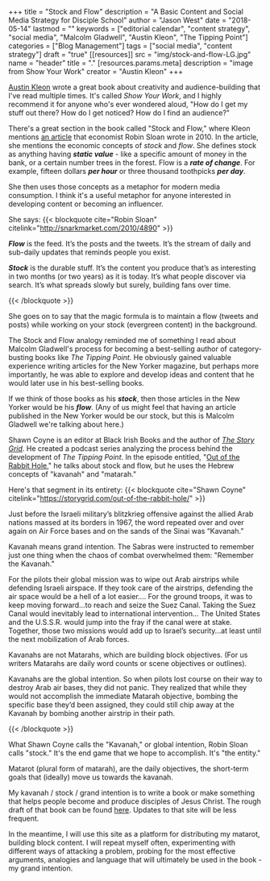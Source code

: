 +++
title = "Stock and Flow"
description = "A Basic Content and Social Media Strategy for Disciple School"
author = "Jason West"
date = "2018-05-14"
lastmod = ""
keywords = ["editorial calendar", "content strategy", "social media", "Malcolm Gladwell", "Austin Kleon", "The Tipping Point"]
categories = ["Blog Management"]
tags = ["social media", "content strategy"]
draft = "true"
[[resources]]
  src = "img/stock-and-flow-LG.jpg"
  name = "header"
  title = "."
  [resources.params.meta]
    description = "image from Show Your Work"
    creator = "Austin Kleon"
+++

[Austin Kleon](https://austinkleon.com/) wrote a great book about creativity and audience-building that I've read multiple times. It's called *Show Your Work*, and I highly recommend it for anyone who's ever wondered aloud, "How do I get my stuff out there? How do I get noticed? How do I find an audience?"

There's a great section in the book called "Stock and Flow," where Kleon mentions [an article](http://snarkmarket.com/2010/4890) that economist Robin Sloan wrote in 2010. In the article, she mentions the economic concepts of *stock* and *flow*. She defines stock as anything having ***static value*** - like a specific amount of money in the bank, or a certain number trees in the forest. Flow is a ***rate of change***. For example, fifteen dollars ***per hour*** or three thousand toothpicks ***per day***.

She then uses those concepts as a metaphor for modern media consumption. I think it's a useful metaphor for anyone interested in developing content or becoming an influencer.

She says:
{{< blockquote cite="Robin Sloan" citelink="http://snarkmarket.com/2010/4890" >}}
  <p><strong><em>Flow</em></strong> is the feed. It’s the posts and the tweets. It’s the stream of daily and sub-daily updates that reminds people you exist.</p>
  <p><strong><em>Stock</em></strong> is the durable stuff. It’s the content you produce that’s as interesting in two months (or two years) as it is today. It’s what people discover via search. It’s what spreads slowly but surely, building fans over time.</p>
{{< /blockquote >}}

She goes on to say that the magic formula is to maintain a flow (tweets and posts) while working on your stock (evergreen content) in the background.

The Stock and Flow analogy reminded me of something I read about Malcolm Gladwell's process for becoming a best-selling author of category-busting books like *The Tipping Point*. He obviously gained valuable experience writing articles for the New Yorker magazine, but perhaps more importantly, he was able to explore and develop ideas and content that he would later use in his best-selling books.

If we think of those books as his ***stock***, then those articles in the New Yorker would be his ***flow***. (Any of us might feel that having an article published in the New Yorker would be our stock, but this is Malcolm Gladwell we're talking about here.)

Shawn Coyne is an editor at Black Irish Books and the author of [*The Story Grid*](https://amzn.to/2L6Vw7E). He created a podcast series analyzing the process behind the development of *The Tipping Point*. In the episode entitled, "[Out of the Rabbit Hole](https://storygrid.com/out-of-the-rabbit-hole/)," he talks about stock and flow, but he uses the Hebrew concepts of "kavanah" and "matarah."

Here's that segment in its entirety:
{{< blockquote cite="Shawn Coyne" citelink="https://storygrid.com/out-of-the-rabbit-hole/" >}}
  <p>Just before the Israeli military’s blitzkrieg offensive against the allied Arab nations massed at its borders in 1967, the word repeated over and over again on Air Force bases and on the sands of the Sinai was “Kavanah.”

  <p>Kavanah means grand intention. The Sabras were instructed to remember just one thing when the chaos of combat overwhelmed them: "Remember the Kavanah."</p>

  <p>For the pilots their global mission was to wipe out Arab airstrips while defending Israeli airspace. If they took care of the airstrips, defending the air space would be a hell of a lot easier….  For the ground troops, it was to keep moving forward…to reach and seize the Suez Canal. Taking the Suez Canal would inevitably lead to international intervention…  The United States and the U.S.S.R. would jump into the fray if the canal were at stake. Together, those two missions would add up to Israel’s security…at least until the next mobilization of Arab forces.</p>

  <p>Kavanahs are not Matarahs, which are building block objectives. (For us writers Matarahs are daily word counts or scene objectives or outlines).</p>

  <p>Kavanahs are the global intention. So when pilots lost course on their way to destroy Arab air bases, they did not panic. They realized that while they would not accomplish the immediate Matarah objective, bombing the specific base they’d been assigned, they could still chip away at the Kavanah by bombing another airstrip in their path.</p>
{{< /blockquote >}}

What Shawn Coyne calls the "Kavanah," or global intention, Robin Sloan calls "stock." It's the end game that we hope to accomplish. It's "the entity."

Matarot (plural form of matarah), are the daily objectives, the short-term goals that (ideally) move us towards the kavanah.

My kavanah / stock / grand intention is to write a book or make something that helps people become and produce disciples of Jesus Christ. The rough draft of that book can be found [here](https://book.onesentforth.com). Updates to that site will be less frequent.

In the meantime, I will use this site as a platform for distributing my matarot, building block content. I will repeat myself often, experimenting with different ways of attacking a problem, probing for the most effective arguments, analogies and language that will ultimately be used in the book - my grand intention.

